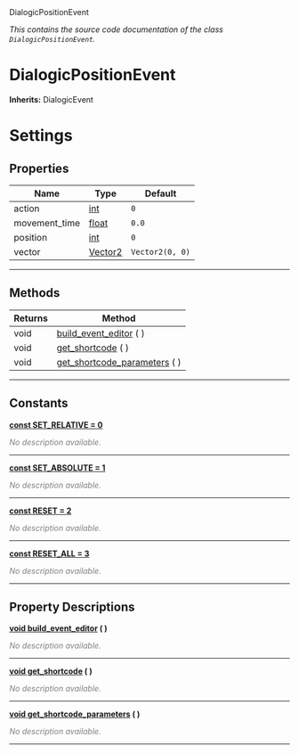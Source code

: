 
<div class="header-banner purple">
<div class="header-label purple">DialogicPositionEvent</div>
</div>

*This contains the source code documentation of the class `DialogicPositionEvent`.*
        
# DialogicPositionEvent
**Inherits:** DialogicEvent

# Settings
## Properties
Name | Type | Default 
--- | --- | --- 
action | [int](https://docs.godotengine.org/en/latest/classes/class_int.html#class-int) |  `0` 
movement_time | [float](https://docs.godotengine.org/en/latest/classes/class_float.html#class-float) |  `0.0` 
position | [int](https://docs.godotengine.org/en/latest/classes/class_int.html#class-int) |  `0` 
vector | [Vector2](https://docs.godotengine.org/en/latest/classes/class_vector2.html#class-vector2) |  `Vector2(0, 0)` 
--- 

## Methods
Returns | Method 
--- | --- 
<span class="hljs-attribute">void</span> | [<span class="hljs-title">build_event_editor</span>](#property-build_event_editor) ( ) 
<span class="hljs-attribute">void</span> | [<span class="hljs-title">get_shortcode</span>](#property-get_shortcode) ( ) 
<span class="hljs-attribute">void</span> | [<span class="hljs-title">get_shortcode_parameters</span>](#property-get_shortcode_parameters) ( ) 
--- 
## Constants


<a class="header" id="constant-SET_RELATIVE" href="#constant-SET_RELATIVE">**<span class="hljs-attribute">const</span> <span class="hljs-title">SET_RELATIVE</span><span class="hljs-comment"> = 0</span>**</a>



 <span style = "color: gray">*No description available.*</span> 

---


<a class="header" id="constant-SET_ABSOLUTE" href="#constant-SET_ABSOLUTE">**<span class="hljs-attribute">const</span> <span class="hljs-title">SET_ABSOLUTE</span><span class="hljs-comment"> = 1</span>**</a>



 <span style = "color: gray">*No description available.*</span> 

---


<a class="header" id="constant-RESET" href="#constant-RESET">**<span class="hljs-attribute">const</span> <span class="hljs-title">RESET</span><span class="hljs-comment"> = 2</span>**</a>



 <span style = "color: gray">*No description available.*</span> 

---


<a class="header" id="constant-RESET_ALL" href="#constant-RESET_ALL">**<span class="hljs-attribute">const</span> <span class="hljs-title">RESET_ALL</span><span class="hljs-comment"> = 3</span>**</a>



 <span style = "color: gray">*No description available.*</span> 

---
## Property Descriptions



<a class="header" id="property-build_event_editor" href="#property-build_event_editor">**<span class="hljs-attribute">void</span> [<span class="hljs-title">build_event_editor</span>](#property-build_event_editor) ( )** </a>



 <span style = "color: gray">*No description available.*</span> 

---



<a class="header" id="property-get_shortcode" href="#property-get_shortcode">**<span class="hljs-attribute">void</span> [<span class="hljs-title">get_shortcode</span>](#property-get_shortcode) ( )** </a>



 <span style = "color: gray">*No description available.*</span> 

---



<a class="header" id="property-get_shortcode_parameters" href="#property-get_shortcode_parameters">**<span class="hljs-attribute">void</span> [<span class="hljs-title">get_shortcode_parameters</span>](#property-get_shortcode_parameters) ( )** </a>



 <span style = "color: gray">*No description available.*</span> 

---

